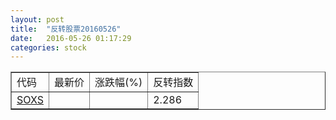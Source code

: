 ```yaml
---
layout: post
title:  "反转股票20160526"
date:   2016-05-26 01:17:29
categories: stock
---
```


<script type="text/javascript">
var stockList = []
stockList.push('gb_soxs');
</script>

<table border="1">
 <tr>
 <td>代码</td>
  <td>最新价</td>
  <td>涨跌幅(%)</td>
 <td>反转指数</td>
</tr>
  <tr id="soxs"><td><a href="http://stock.finance.sina.com.cn/usstock/quotes/SOXS.html" target="_blank">SOXS</a></td><td></td><td></td><td>2.286</td></tr>
</table>
